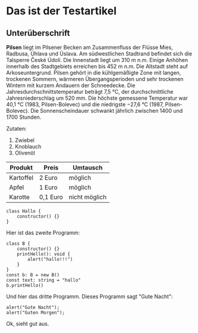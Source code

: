 # Das ist der Testartikel

## Unterüberschrift

**Pilsen** liegt im Pilsener Becken am Zusammenfluss der Flüsse Mies, Radbusa, Úhlava und Úslava. Am südwestlichen Stadtrand befindet sich die Talsperre České Údolí. Die Innenstadt liegt um 310 m n.m. Einige Anhöhen innerhalb des Stadtgebiets erreichen bis 452 m n.m. Die Altstadt steht auf Arkoseuntergrund. Pilsen gehört in die kühlgemäßigte Zone mit langen, trockenen Sommern, wärmeren Übergangsperioden und sehr trockenen Wintern mit kurzem Andauern der Schneedecke. Die Jahresdurchschnittstemperatur beträgt 7,5 °C, der durchschnittliche Jahresniederschlag um 520 mm. Die höchste gemessene Temperatur war 40,1 °C (1983, Pilsen-Bolevec) und die niedrigste −27,6 °C (1987, Pilsen-Bolevec). Die Sonnenscheindauer schwankt jährlich zwischen 1400 und 1700 Stunden.

Zutaten:

 1. Zwiebel
 2. Knoblauch
 3. Olivenöl

|Produkt   |Preis   |Umtausch|
|----------|--------|--------|
|Kartoffel |2 Euro  |möglich |
|Apfel     |1 Euro  |möglich |
|Karotte   |0,1 Euro|nicht möglich|

```
class Hallo {
    constructor() {}
}
```

Hier ist das zweite Programm:

```
class B {
    constructor() {}
    printHello(): void {
        alert("hallo!!!")
    }
}
const b: B = new B()
const text: string = "hallo"
b.printHello()
```

Und hier das dritte Programm. Dieses Programm sagt "Gute Nacht":

```
alert("Gute Nacht");
alert("Guten Morgen");
```


Ok, sieht gut aus.
